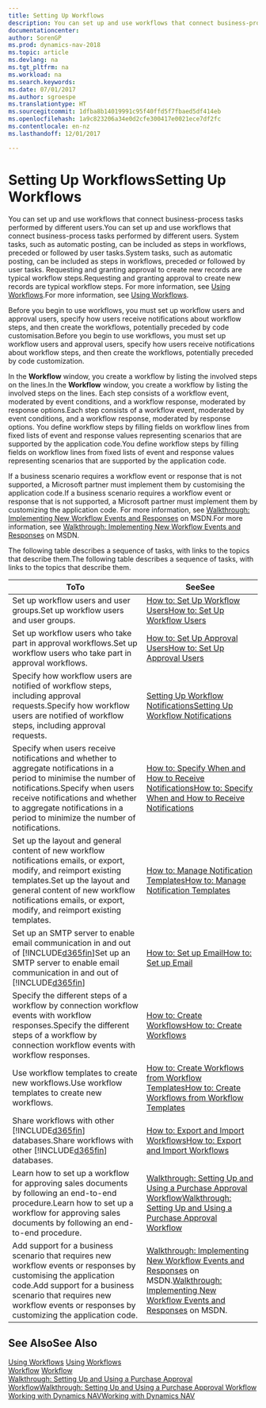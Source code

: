 ```yaml
---
title: Setting Up Workflows
description: You can set up and use workflows that connect business-process tasks performed by different users. System tasks, such as automatic posting, can be included as steps in workflows, preceded or followed by user tasks. Requesting and granting approval to create new records are typical workflow steps.
documentationcenter: 
author: SorenGP
ms.prod: dynamics-nav-2018
ms.topic: article
ms.devlang: na
ms.tgt_pltfrm: na
ms.workload: na
ms.search.keywords: 
ms.date: 07/01/2017
ms.author: sgroespe
ms.translationtype: HT
ms.sourcegitcommit: 1dfba8b14019991c95f40ffd5f7fbaed5df414eb
ms.openlocfilehash: 1a9c823206a34e0d2cfe300417e0021ece7df2fc
ms.contentlocale: en-nz
ms.lasthandoff: 12/01/2017

---
```

# <a name="setting-up-workflows"></a><span data-ttu-id="b4408-105">Setting Up Workflows</span><span class="sxs-lookup"><span data-stu-id="b4408-105">Setting Up Workflows</span></span>
<span data-ttu-id="b4408-106">You can set up and use workflows that connect business-process tasks performed by different users.</span><span class="sxs-lookup"><span data-stu-id="b4408-106">You can set up and use workflows that connect business-process tasks performed by different users.</span></span> <span data-ttu-id="b4408-107">System tasks, such as automatic posting, can be included as steps in workflows, preceded or followed by user tasks.</span><span class="sxs-lookup"><span data-stu-id="b4408-107">System tasks, such as automatic posting, can be included as steps in workflows, preceded or followed by user tasks.</span></span> <span data-ttu-id="b4408-108">Requesting and granting approval to create new records are typical workflow steps.</span><span class="sxs-lookup"><span data-stu-id="b4408-108">Requesting and granting approval to create new records are typical workflow steps.</span></span> <span data-ttu-id="b4408-109">For more information, see [Using Workflows](across-use-workflows.md).</span><span class="sxs-lookup"><span data-stu-id="b4408-109">For more information, see [Using Workflows](across-use-workflows.md).</span></span>  

 <span data-ttu-id="b4408-110">Before you begin to use workflows, you must set up workflow users and approval users, specify how users receive notifications about workflow steps, and then create the workflows, potentially preceded by code customisation.</span><span class="sxs-lookup"><span data-stu-id="b4408-110">Before you begin to use workflows, you must set up workflow users and approval users, specify how users receive notifications about workflow steps, and then create the workflows, potentially preceded by code customization.</span></span>  

 <span data-ttu-id="b4408-111">In the **Workflow** window, you create a workflow by listing the involved steps on the lines.</span><span class="sxs-lookup"><span data-stu-id="b4408-111">In the **Workflow** window, you create a workflow by listing the involved steps on the lines.</span></span> <span data-ttu-id="b4408-112">Each step consists of a workflow event, moderated by event conditions, and a workflow response, moderated by response options.</span><span class="sxs-lookup"><span data-stu-id="b4408-112">Each step consists of a workflow event, moderated by event conditions, and a workflow response, moderated by response options.</span></span> <span data-ttu-id="b4408-113">You define workflow steps by filling fields on workflow lines from fixed lists of event and response values representing scenarios that are supported by the application code.</span><span class="sxs-lookup"><span data-stu-id="b4408-113">You define workflow steps by filling fields on workflow lines from fixed lists of event and response values representing scenarios that are supported by the application code.</span></span>  

 <span data-ttu-id="b4408-114">If a business scenario requires a workflow event or response that is not supported, a Microsoft partner must implement them by customising the application code.</span><span class="sxs-lookup"><span data-stu-id="b4408-114">If a business scenario requires a workflow event or response that is not supported, a Microsoft partner must implement them by customizing the application code.</span></span> <span data-ttu-id="b4408-115">For more information, see [Walkthrough: Implementing New Workflow Events and Responses](https://msdn.microsoft.com/en-us/library/mt574349.aspx) on MSDN.</span><span class="sxs-lookup"><span data-stu-id="b4408-115">For more information, see [Walkthrough: Implementing New Workflow Events and Responses](https://msdn.microsoft.com/en-us/library/mt574349.aspx) on MSDN.</span></span>

 <span data-ttu-id="b4408-116">The following table describes a sequence of tasks, with links to the topics that describe them.</span><span class="sxs-lookup"><span data-stu-id="b4408-116">The following table describes a sequence of tasks, with links to the topics that describe them.</span></span>  

|<span data-ttu-id="b4408-117">**To**</span><span class="sxs-lookup"><span data-stu-id="b4408-117">**To**</span></span>|<span data-ttu-id="b4408-118">**See**</span><span class="sxs-lookup"><span data-stu-id="b4408-118">**See**</span></span>|  
|------------|-------------|  
|<span data-ttu-id="b4408-119">Set up workflow users and user groups.</span><span class="sxs-lookup"><span data-stu-id="b4408-119">Set up workflow users and user groups.</span></span>|[<span data-ttu-id="b4408-120">How to: Set Up Workflow Users</span><span class="sxs-lookup"><span data-stu-id="b4408-120">How to: Set Up Workflow Users</span></span>](across-how-to-set-up-workflow-users.md)|  
|<span data-ttu-id="b4408-121">Set up workflow users who take part in approval workflows.</span><span class="sxs-lookup"><span data-stu-id="b4408-121">Set up workflow users who take part in approval workflows.</span></span>|[<span data-ttu-id="b4408-122">How to: Set Up Approval Users</span><span class="sxs-lookup"><span data-stu-id="b4408-122">How to: Set Up Approval Users</span></span>](across-how-to-set-up-approval-users.md)|  
|<span data-ttu-id="b4408-123">Specify how workflow users are notified of workflow steps, including approval requests.</span><span class="sxs-lookup"><span data-stu-id="b4408-123">Specify how workflow users are notified of workflow steps, including approval requests.</span></span>|[<span data-ttu-id="b4408-124">Setting Up Workflow Notifications</span><span class="sxs-lookup"><span data-stu-id="b4408-124">Setting Up Workflow Notifications</span></span>](across-setting-up-workflow-notifications.md)|  
|<span data-ttu-id="b4408-125">Specify when users receive notifications and whether to aggregate notifications in a period to minimise the number of notifications.</span><span class="sxs-lookup"><span data-stu-id="b4408-125">Specify when users receive notifications and whether to aggregate notifications in a period to minimize the number of notifications.</span></span>|[<span data-ttu-id="b4408-126">How to: Specify When and How to Receive Notifications</span><span class="sxs-lookup"><span data-stu-id="b4408-126">How to: Specify When and How to Receive Notifications</span></span>](across-how-to-specify-when-and-how-to-receive-notifications.md)|  
|<span data-ttu-id="b4408-127">Set up the layout and general content of new workflow notifications emails, or export, modify, and reimport existing templates.</span><span class="sxs-lookup"><span data-stu-id="b4408-127">Set up the layout and general content of new workflow notifications emails, or export, modify, and reimport existing templates.</span></span>|[<span data-ttu-id="b4408-128">How to: Manage Notification Templates</span><span class="sxs-lookup"><span data-stu-id="b4408-128">How to: Manage Notification Templates</span></span>](across-how-to-manage-notification-templates.md)|  
|<span data-ttu-id="b4408-129">Set up an SMTP server to enable email communication in and out of [!INCLUDE[d365fin](includes/d365fin_md.md)]</span><span class="sxs-lookup"><span data-stu-id="b4408-129">Set up an SMTP server to enable email communication in and out of [!INCLUDE[d365fin](includes/d365fin_md.md)]</span></span>|[<span data-ttu-id="b4408-130">How to: Set up Email</span><span class="sxs-lookup"><span data-stu-id="b4408-130">How to: Set up Email</span></span>](madeira-how-setup-email.md)|
|<span data-ttu-id="b4408-131">Specify the different steps of a workflow by connection workflow events with workflow responses.</span><span class="sxs-lookup"><span data-stu-id="b4408-131">Specify the different steps of a workflow by connection workflow events with workflow responses.</span></span>|[<span data-ttu-id="b4408-132">How to: Create Workflows</span><span class="sxs-lookup"><span data-stu-id="b4408-132">How to: Create Workflows</span></span>](across-how-to-create-workflows.md)|  
|<span data-ttu-id="b4408-133">Use workflow templates to create new workflows.</span><span class="sxs-lookup"><span data-stu-id="b4408-133">Use workflow templates to create new workflows.</span></span>|[<span data-ttu-id="b4408-134">How to: Create Workflows from Workflow Templates</span><span class="sxs-lookup"><span data-stu-id="b4408-134">How to: Create Workflows from Workflow Templates</span></span>](across-how-to-create-workflows-from-workflow-templates.md)|  
|<span data-ttu-id="b4408-135">Share workflows with other [!INCLUDE[d365fin](includes/d365fin_md.md)] databases.</span><span class="sxs-lookup"><span data-stu-id="b4408-135">Share workflows with other [!INCLUDE[d365fin](includes/d365fin_md.md)] databases.</span></span>|[<span data-ttu-id="b4408-136">How to: Export and Import Workflows</span><span class="sxs-lookup"><span data-stu-id="b4408-136">How to: Export and Import Workflows</span></span>](across-how-to-export-and-import-workflows.md)|  
|<span data-ttu-id="b4408-137">Learn how to set up a workflow for approving sales documents by following an end-to-end procedure.</span><span class="sxs-lookup"><span data-stu-id="b4408-137">Learn how to set up a workflow for approving sales documents by following an end-to-end procedure.</span></span>|[<span data-ttu-id="b4408-138">Walkthrough: Setting Up and Using a Purchase Approval Workflow</span><span class="sxs-lookup"><span data-stu-id="b4408-138">Walkthrough: Setting Up and Using a Purchase Approval Workflow</span></span>](walkthrough-setting-up-and-using-a-purchase-approval-workflow.md)|  
|<span data-ttu-id="b4408-139">Add support for a business scenario that requires new workflow events or responses by customising the application code.</span><span class="sxs-lookup"><span data-stu-id="b4408-139">Add support for a business scenario that requires new workflow events or responses by customizing the application code.</span></span>|<span data-ttu-id="b4408-140">[Walkthrough: Implementing New Workflow Events and Responses](https://msdn.microsoft.com/en-us/library/mt574349.aspx) on MSDN.</span><span class="sxs-lookup"><span data-stu-id="b4408-140">[Walkthrough: Implementing New Workflow Events and Responses](https://msdn.microsoft.com/en-us/library/mt574349.aspx) on MSDN.</span></span>|  

## <a name="see-also"></a><span data-ttu-id="b4408-141">See Also</span><span class="sxs-lookup"><span data-stu-id="b4408-141">See Also</span></span>  
 <span data-ttu-id="b4408-142">[Using Workflows](across-use-workflows.md) </span><span class="sxs-lookup"><span data-stu-id="b4408-142">[Using Workflows](across-use-workflows.md) </span></span>  
 <span data-ttu-id="b4408-143">[Workflow](across-workflow.md) </span><span class="sxs-lookup"><span data-stu-id="b4408-143">[Workflow](across-workflow.md) </span></span>  
 [<span data-ttu-id="b4408-144">Walkthrough: Setting Up and Using a Purchase Approval Workflow</span><span class="sxs-lookup"><span data-stu-id="b4408-144">Walkthrough: Setting Up and Using a Purchase Approval Workflow</span></span>](walkthrough-setting-up-and-using-a-purchase-approval-workflow.md)  
 [<span data-ttu-id="b4408-145">Working with Dynamics NAV</span><span class="sxs-lookup"><span data-stu-id="b4408-145">Working with Dynamics NAV</span></span>](ui-work-product.md)


